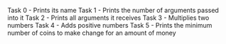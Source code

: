 Task 0 - Prints its name
Task 1 - Prints the number of arguments passed into it
Task 2 - Prints all arguments it receives
Task 3 - Multiplies two numbers
Task 4 - Adds positive numbers
Task 5 - Prints the minimum number of coins to make change for an amount of money
